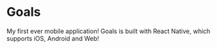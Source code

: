 # Goals
My first ever mobile application! Goals is built with React Native, which supports iOS, Android and Web!